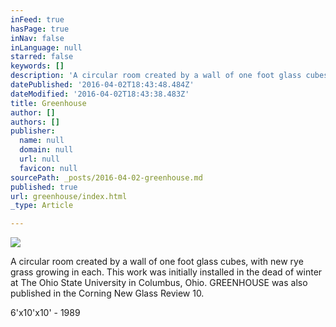 ```yaml
---
inFeed: true
hasPage: true
inNav: false
inLanguage: null
starred: false
keywords: []
description: 'A circular room created by a wall of one foot glass cubes, with new rye grass growing in each. This work was initially installed in the dead of winter at The Ohio State University in Columbus, Ohio. GREENHOUSE was also published in the Corning New Glass Review 10. '
datePublished: '2016-04-02T18:43:48.484Z'
dateModified: '2016-04-02T18:43:38.483Z'
title: Greenhouse
author: []
authors: []
publisher:
  name: null
  domain: null
  url: null
  favicon: null
sourcePath: _posts/2016-04-02-greenhouse.md
published: true
url: greenhouse/index.html
_type: Article

---
```

![](https://the-grid-user-content.s3-us-west-2.amazonaws.com/380cab46-5b9e-4961-a026-9c8f9d95e3ed.jpg)

A circular room created by a wall of one foot glass cubes, with new rye grass growing in each. This work was initially installed in the dead of winter at The Ohio State University in Columbus, Ohio. GREENHOUSE was also published in the Corning New Glass Review 10\. 

6'x10'x10' - 1989